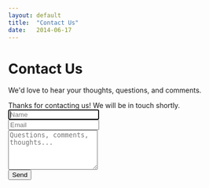 ```yaml
---
layout: default
title:  "Contact Us"
date:   2014-06-17
---
```


# Contact Us

We'd love to hear your thoughts, questions, and comments.

<div class="contact-form-wrapper col-sm-12">
	<div class="contact-alert alert alert-success">Thanks for contacting us! We will be in touch shortly.</div>
	<form id="ajax-form" action="#" role="form">
		<input type='hidden' name='redirect_to' value='' />
		<div class="row">
			<div class="col-xs-6 col-md-6 form-group">
				<input class="form-control contact-form-control" id="name" name="name" placeholder="Name" type="text" required autofocus />
			</div>
			<div class="col-xs-6 col-md-6 form-group">
				<input class="form-control contact-form-control" id="email" name="email" placeholder="Email" type="email" required />
			</div>
		</div>
		<textarea class="form-control contact-form-control" id="message" name="message" placeholder="Questions, comments, thoughts..." rows="5"></textarea>
		<br />
		<div class="row">
			<div class="col-xs-12 col-md-2 col-md-offset-5 form-group">
				<button class="btn btn-block contact-sumbit-button pull-right" type="submit">Send</button>
			</div>
		</div>
	</form>
</div>

<!-- Jquery and Contact Form Ajax Script -->
<script src="http://ajax.googleapis.com/ajax/libs/jquery/1.11.1/jquery.min.js"></script>
<script src="javascripts/contact-form.js"></script>